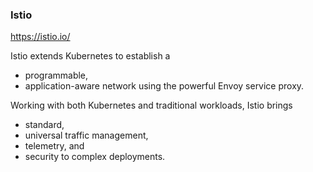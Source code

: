 ### Istio

https://istio.io/

Istio extends Kubernetes 
to establish a 
- programmable, 
- application-aware 
network 
using the powerful Envoy service proxy. 

Working with both Kubernetes and traditional workloads, 
Istio brings 
- standard, 
- universal traffic management, 
- telemetry, and 
- security 
to complex deployments.

